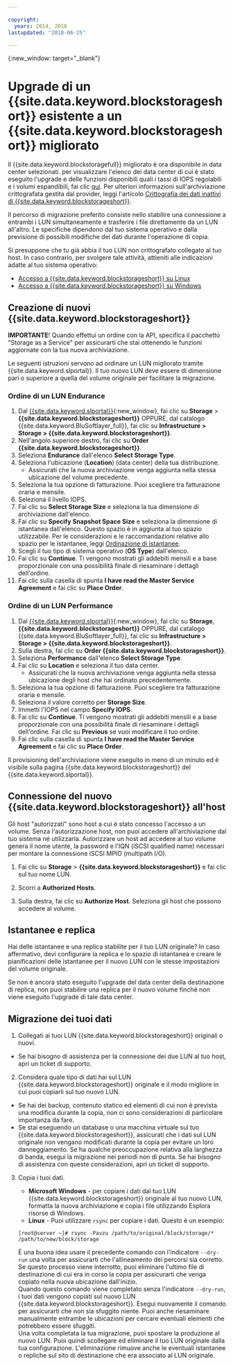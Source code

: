 ```yaml
---

copyright:
  years: 2014, 2018
lastupdated: "2018-06-25"

---
```

{:new_window: target="_blank"}

# Upgrade di un {{site.data.keyword.blockstorageshort}} esistente a un {{site.data.keyword.blockstorageshort}} migliorato

Il {{site.data.keyword.blockstoragefull}} migliorato è ora disponibile in data center selezionati. per visualizzare l'elenco dei data center di cui è stato eseguito l'upgrade e delle funzioni disponibili quali i tassi di IOPS regolabili e i volumi espandibili, fai clic [qui](new-ibm-block-and-file-storage-location-and-features.html). Per ulteriori informazioni sull'archiviazione crittografata gestita dal provider, leggi l'articolo [Crittografia dei dati inattivi di {{site.data.keyword.blockstorageshort}}](block-file-storage-encryption-rest.html).

Il percorso di migrazione preferito consiste nello stabilire una connessione a entrambi i LUN simultaneamente e trasferire i file direttamente da un LUN all'altro. Le specifiche dipendono dal tuo sistema operativo e dalla previsione di possibili modifiche dei dati durante l'operazione di copia. 

Si presuppone che tu già abbia il tuo LUN non crittografato collegato al tuo host. In caso contrario, per svolgere tale attività, attieniti alle indicazioni adatte al tuo sistema operativo:

- [Accesso a {{site.data.keyword.blockstorageshort}} su Linux](accessing_block_storage_linux.html)
- [Accesso a {{site.data.keyword.blockstorageshort}} su Windows](accessing-block-storage-windows.html)

 
## Creazione di nuovi {{site.data.keyword.blockstorageshort}}

**IMPORTANTE**! Quando effettui un ordine con la API, specifica il pacchetto "Storage as a Service" per assicurarti che stai ottenendo le funzioni aggiornate con la tua nuova archiviazione.

Le seguenti istruzioni servono ad ordinare un LUN migliorato tramite {{site.data.keyword.slportal}}. Il tuo nuovo LUN deve essere di dimensione pari o superiore a quella del volume originale per facilitare la migrazione.

### Ordine di un LUN Endurance

1. Dal [{{site.data.keyword.slportal}}](https://control.softlayer.com/){:new_window}, fai clic su **Storage** > **{{site.data.keyword.blockstorageshort}}** OPPURE, dal catalogo {{site.data.keyword.BluSoftlayer_full}}, fai clic su **Infrastructure > Storage > {{site.data.keyword.blockstorageshort}}**.
2. Nell'angolo superiore destro, fai clic su **Order {{site.data.keyword.blockstorageshort}}**.
3. Seleziona **Endurance** dall'elenco **Select Storage Type**.
4. Seleziona l'ubicazione (**Location**) (data center) della tua distribuzione.
   - Assicurati che la nuova archiviazione venga aggiunta nella stessa ubicazione del volume precedente.
5. Seleziona la tua opzione di fatturazione. Puoi scegliere tra fatturazione oraria e mensile.
6. Seleziona il livello IOPS.
7. Fai clic su **Select Storage Size** e seleziona la tua dimensione di archiviazione dall'elenco.
8. Fai clic su **Specify Snapshot Space Size** e seleziona la dimensione di istantanea dall'elenco. Questo spazio è in aggiunta al tuo spazio utilizzabile. Per le considerazioni e le raccomandazioni relative allo spazio per le istantanee, leggi [Ordinazione di istantanee](ordering-snapshots.html).
9. Scegli il tuo tipo di sistema operativo (**OS Type**) dall'elenco.
10. Fai clic su **Continue**. Ti vengono mostrati gli addebiti mensili e a base proporzionale con una possibilità finale di riesaminare i dettagli dell'ordine.
11. Fai clic sulla casella di spunta **I have read the Master Service Agreement** e fai clic su **Place Order**.

### Ordine di un LUN Performance

1. Dal [{{site.data.keyword.slportal}}](https://control.softlayer.com/){:new_window}, fai clic su **Storage**, **{{site.data.keyword.blockstorageshort}}** OPPURE, dal catalogo {{site.data.keyword.BluSoftlayer_full}}, fai clic su **Infrastructure > Storage > {{site.data.keyword.blockstorageshort}}**.
2. Sulla destra, fai clic su **Order {{site.data.keyword.blockstorageshort}}**.
3. Seleziona **Performance** dall'elenco **Select Storage Type**.
4. Fai clic su **Location** e seleziona il tuo data center.
   - Assicurati che la nuova archiviazione venga aggiunta nella stessa ubicazione degli host che hai ordinato precedentemente.
5. Seleziona la tua opzione di fatturazione. Puoi scegliere tra fatturazione oraria e mensile.
6. Seleziona il valore corretto per **Storage Size**.
7. Immetti l'IOPS nel campo **Specify IOPS**.
8. Fai clic su **Continue**. Ti vengono mostrati gli addebiti mensili e a base proporzionale con una possibilità finale di riesaminare i dettagli dell'ordine. Fai clic su **Previous** se vuoi modificare il tuo ordine.
9. Fai clic sulla casella di spunta **I have read the Master Service Agreement** e fai clic su **Place Order**.

Il provisioning dell'archiviazione viene eseguito in meno di un minuto ed è visibile sulla pagina {{site.data.keyword.blockstorageshort}} del {{site.data.keyword.slportal}}.


 
## Connessione del nuovo {{site.data.keyword.blockstorageshort}} all'host

Gli host "autorizzati" sono host a cui è stato concesso l'accesso a un volume. Senza l'autorizzazione host, non puoi accedere all'archiviazione dal tuo sistema né utilizzarla. Autorizzare un host ad accedere al tuo volume genera il nome utente, la password e l'IQN (iSCSI qualified name) necessari per montare la connessione iSCSI MPIO (multipath I/O).

1. Fai clic su **Storage** > **{{site.data.keyword.blockstorageshort}}** e fai clic sul tuo nome LUN.

2. Scorri a **Authorized Hosts**.

3. Sulla destra, fai clic su **Authorize Host**. Seleziona gli host che possono accedere al volume.

 
## Istantanee e replica

Hai delle istantanee e una replica stabilite per il tuo LUN originale? In caso affermativo, devi configurare la replica e lo spazio di istantanea e creare le pianificazioni delle istantanee per il nuovo LUN con le stesse impostazioni del volume originale. 

Se non è ancora stato eseguito l'upgrade del data center della destinazione di replica, non puoi stabilire una replica per il nuovo volume finché non viene eseguito l'upgrade di tale data center.

 
## Migrazione dei tuoi dati

1. Collegati ai tuoi LUN {{site.data.keyword.blockstorageshort}} originali o nuovi. 
  - Se hai bisogno di assistenza per la connessione dei due LUN al tuo host, apri un ticket di supporto.

2. Considera quale tipo di dati hai sul LUN {{site.data.keyword.blockstorageshort}} originale e il modo migliore in cui puoi copiarli sul tuo nuovo LUN.  
  - Se hai dei backup, contenuto statico ed elementi di cui non è prevista una modifica durante la copia, non ci sono considerazioni di particolare importanza da fare.
  - Se stai eseguendo un database o una macchina virtuale sul tuo {{site.data.keyword.blockstorageshort}}, assicurati che i dati sul LUN originale non vengano modificati durante la copia per evitare un loro danneggiamento. Se ha qualche preoccupazione relativa alla larghezza di banda, esegui la migrazione nei periodi non di punta. Se hai bisogno di assistenza con queste considerazioni, apri un ticket di supporto.
 
3. Copia i tuoi dati.
   - **Microsoft Windows** - per copiare i dati dal tuo LUN {{site.data.keyword.blockstorageshort}} originale al tuo nuovo LUN, formatta la nuova archiviazione e copia i file utilizzando Esplora risorse di Windows.
   - **Linux** - Puoi utilizzare `rsync` per copiare i dati. Questo è un esempio:
   ```
   [root@server ~]# rsync -Pavzu /path/to/original/block/storage/* /path/to/new/block/storage
   ```
   
   È una buona idea usare il precedente comando con l'indicatore `--dry-run` una volta per assicurarti che l'allineamento dei percorsi sia corretto. Se questo processo viene interrotto, puoi eliminare l'ultimo file di destinazione di cui era in corso la copia per assicurarti che venga copiato nella nuova ubicazione dall'inizio.<br/>
Quando questo comando viene completato senza l'indicatore `--dry-run`, i tuoi dati vengono copiati sul nuovo LUN {{site.data.keyword.blockstorageshort}}. Esegui nuovamente il comando per assicurarti che non sia sfuggito niente. Puoi anche riesaminare manualmente entrambe le ubicazioni per cercare eventuali elementi che potrebbero essere sfuggiti.<br/>
Una volta completata la tua migrazione, puoi spostare la produzione al nuovo LUN. Puoi quindi scollegare ed eliminare il tuo LUN originale dalla tua configurazione. L'eliminazione rimuove anche le eventuali istantanee o repliche sul sito di destinazione che era associato al LUN originale.

